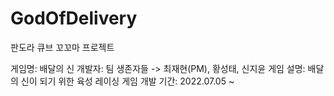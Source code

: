 # GodOfDelivery

판도라 큐브 꼬꼬마 프로젝트

게임명: 배달의 신
개발자: 팀 생존자들 -> 최재현(PM), 황성태, 신지윤
게임 설명: 배달의 신이 되기 위한 육성 레이싱 게임
개발 기간: 2022.07.05 ~
